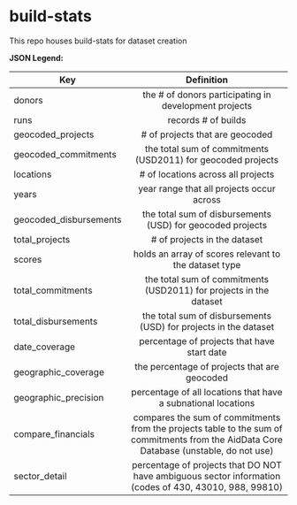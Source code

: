 # build-stats
This repo houses build-stats for dataset creation

**JSON Legend:**

| Key   |      Definition      |
|----------|:-------------:|
| donors | the # of donors participating in development projects |
| runs |    records # of builds  |
| geocoded_projects | # of projects that are geocoded |
| geocoded_commitments | the total sum of commitments (USD2011) for geocoded projects  |
| locations  | # of locations across all projects |
| years | year range that all projects occur across  |
| geocoded_disbursements | the total sum of disbursements (USD) for geocoded projects |
| total_projects | # of projects in the dataset |
| scores | holds an array of scores relevant to the dataset type |
| total_commitments | the total sum of commitments (USD2011) for projects in the dataset |
| total_disbursements | the total sum of disbursements (USD) for projects in the dataset |
| date_coverage | percentage of projects that have start date |
| geographic_coverage | the percentage of projects that are geocoded |
| geographic_precision | percentage of all locations that have a subnational locations |
| compare_financials | compares the sum of commitments from the projects table to the sum of commitments from the AidData Core Database (unstable, do not use) |
| sector_detail | percentage of projects that DO NOT have ambiguous sector information (codes of 430, 43010, 988, 99810) |


    
